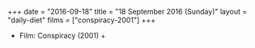 +++
date = "2016-09-18"
title = "18 September 2016 (Sunday)"
layout = "daily-diet"
films = ["conspiracy-2001"]
+++


* Film: Conspiracy (2001) +
